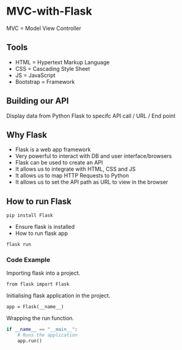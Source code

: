 # MVC-with-Flask

MVC = Model View Controller

## Tools

- HTML = Hypertext Markup Language
- CSS = Cascading Style Sheet
- JS = JavaScript
- Bootstrap = Framework

## Building our API

Display data from Python Flask to specifc API call / URL / End point

## Why Flask

- Flask is a web app framework
- Very powerful to interact with DB and user interface/browsers
- Flask can be used to create an API
- It allows us to integrate with HTML, CSS and JS
- It allows us to map HTTP Requests to Python
- It allows us to set the API path as URL to view in the browser

## How to run Flask

`pip install Flask`

- Ensure flask is installed
- How to run flask app

`flask run`

### Code Example

Importing flask into a project.

`from flask import Flask`

Initialising flask application in the project.

`app = Flask(__name__)`

Wrapping the run function.

```python
if __name__ == "__main__":
    # Runs the application
    app.run()
```
